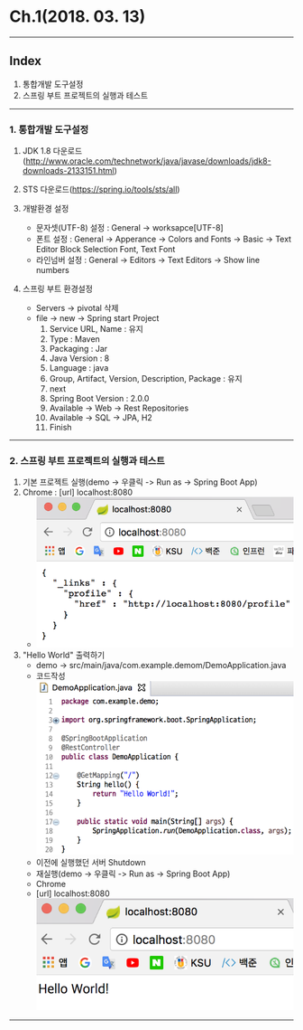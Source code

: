 # Ch.1(2018. 03. 13)

----

## Index
1. 통합개발 도구설정
2. 스프링 부트 프로젝트의 실행과 테스트

----

### 1. 통합개발 도구설정
1. JDK 1.8 다운로드(http://www.oracle.com/technetwork/java/javase/downloads/jdk8-downloads-2133151.html)

2. STS 다운로드(https://spring.io/tools/sts/all)

3. 개발환경 설정
    - 문자셋(UTF-8) 설정 : General -> worksapce[UTF-8]
    - 폰트 설정 : General -> Apperance -> Colors and Fonts -> Basic -> Text Editor Block Selection Font, Text Font
    - 라인넘버 설정 : General -> Editors -> Text Editors -> Show line numbers

4. 스프링 부트 환경설정
    - Servers -> pivotal 삭제
    - file -> new -> Spring start Project
      1. Service URL, Name : 유지
      2. Type : Maven
      3. Packaging : Jar
      4. Java Version : 8
      5. Language : java
      6. Group, Artifact, Version, Description, Package : 유지
      7. next
      8. Spring Boot Version : 2.0.0
      9. Available -> Web -> Rest Repositories
      10. Available -> SQL -> JPA, H2
      11. Finish
---

### 2. 스프링 부트 프로젝트의 실행과 테스트
1. 기본 프로젝트 실행(demo -> 우클릭 -> Run as -> Spring Boot App)
2. Chrome : [url] localhost:8080
    - ![실행화면](./start.png)
3. "Hello World" 출력하기
    - demo -> src/main/java/com.example.demom/DemoApplication.java
    - 코드작성 ![코드](./code.png)
    - 이전에 실행했던 서버 Shutdown
    - 재실행(demo -> 우클릭 -> Run as -> Spring Boot App)
    - Chrome
    - [url] localhost:8080 ![실행화면](./start2.png)
---
